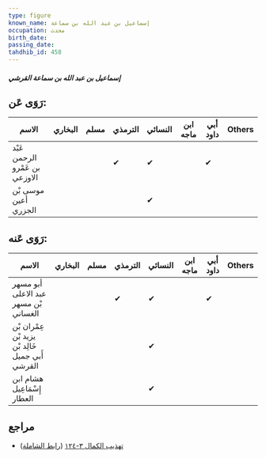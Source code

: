 ```yaml
---
type: figure
known_name: إسماعيل بن عبد الله بن سماعة
occupation: محدث
birth_date:
passing_date:
tahdhib_id: 458
---
```

##### إسماعيل بن عبد الله بن سماعة القرشي

## رَوَى عَن:
| الاسم                          | البخاري | مسلم | الترمذي | النسائي | ابن ماجه | أبي داود | Others |
| ------------------------------ | ------- | ---- | ------- | ------- | -------- | -------- | ------ |
| عَبْد الرحمن بن عَمْرو الاوزعي |         |      | ✔       | ✔       |          | ✔        |        |
| موسى بْن أعين الجزري           |         |      |         | ✔       |          |          |        |
## رَوَى عَنه:
| الاسم                                            | البخاري | مسلم | الترمذي | النسائي | ابن ماجه | أبي داود | Others |
| ------------------------------------------------ | ------- | ---- | ------- | ------- | -------- | -------- | ------ |
| أبو مسهر عبد الاعلى بْن مسهر الغساني             |         |      | ✔       | ✔       |          | ✔        |        |
| عِمْران بْن يزيد بْن خَالِد بْن أَبي جميل القرشي |         |      |         | ✔       |          |          |        |
| هشام ابن إِسْمَاعِيل العطار                      |         |      |         | ✔       |          |          |        |
## مراجع
- [تهذيب الكمال ٣-١٢٤](obsidian://open?vault=Tahdhib-al-Kamal&file=Figures/٤٥٨-إسماعيل%20بن%20عبد%20الله%20بن%20سماعة%20القرشي) ([رابط الشاملة](https://shamela.ws/book/3722/1138))